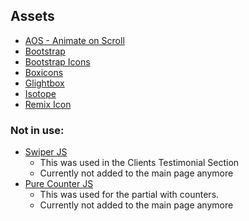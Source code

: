 

## Assets
* [AOS - Animate on Scroll](https://michalsnik.github.io/aos/)
* [Bootstrap](https://getbootstrap.com/)
* [Bootstrap Icons](https://icons.getbootstrap.com/)
* [Boxicons](https://boxicons.com/)
* [Glightbox](https://biati-digital.github.io/glightbox/)
* [Isotope](https://isotope.metafizzy.co/)
* [Remix Icon](https://remixicon.com/)

### Not in use:
* [Swiper JS](https://swiperjs.com/get-started)
	* This was used in the Clients Testimonial Section 
	* Currently not added to the main page anymore
* [Pure Counter JS](https://github.com/srexi/purecounterjs)
	* This was used for the partial with counters.
	* Currently not added to the main page anymore